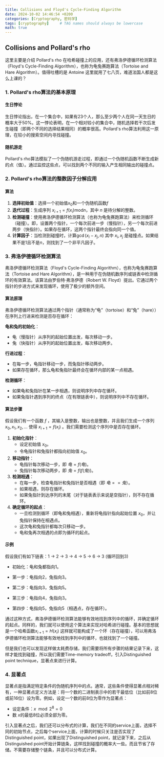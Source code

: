 ```yaml
---
title: Collisions and Floyd's Cycle-Finding Algorithm
date: 2024-10-02 14:46:54 +0200
categories: [Cryptography, 密码学]
tags: [cryptography]     # TAG names should always be lowercase
math: true
---
```


## Collisions and Pollard's rho

这里主要是介绍 Pollard's rho 在哈希碰撞上的应用，还有弗洛伊德循环检测算法（Floyd's Cycle-Finding Algorithm），也称为龟兔赛跑算法（Tortoise and Hare Algorithm）。值得吐槽的是 Antoine 这里就用了七八页，难道法国人都是这么上课的？

### 1. Pollard's rho算法的基本原理

#### 生日悖论

生日悖论指出，在一个集合中，如果有23个人，那么至少两个人在同一天生日的概率大于50%。这一悖论表明，在一个相对较小的集合中，随机选择若干次后发生碰撞（即两个不同的选择结果相同）的概率很高。Pollard's rho算法利用这一原理，在较小的搜索空间内寻找碰撞。

#### 随机游走

Pollard's rho算法模拟了一个伪随机游走过程，即通过一个伪随机函数不断生成新的点（值）。通过监控这些点，可以找到两个不同的输入产生相同输出的碰撞点。

### 2. Pollard's rho算法的整数因子分解应用

#### 算法

1. **选择初始值**：选择一个初始值$x_0$和一个伪随机函数$f$
2. **迭代过程**：生成序列 $x_{i+1} = f(x_i) \text{mod} n$，其中 $n$ 是待分解的整数。
3. **检测碰撞**：使用弗洛伊德循环检测算法（也称为龟兔赛跑算法）来检测循环（碰撞）。即，设置两个指针，一个每次前进一步（慢指针），另一个每次前进两步（快指针）。如果存在循环，这两个指针最终会指向同一个值。
4. **计算因子**：当检测到碰撞时，计算$\gcd(x_i - x_j, n)$ 其中 $x_i, x_j$ 是碰撞点。如果结果不是1且不是$n$，则找到了一个非平凡因子。

### 3. 弗洛伊德循环检测算法

弗洛伊德循环检测算法（Floyd's Cycle-Finding Algorithm），也称为龟兔赛跑算法（Tortoise and Hare Algorithm），是一种用于在伪随机数序列或链表中检测循环的有效算法。该算法由罗伯特·弗洛伊德（Robert W. Floyd）提出。它通过两个指针的步进方式来发现循环，使用了极少的额外空间。

#### 算法原理

弗洛伊德循环检测算法通过两个指针（通常称为“龟”（tortoise）和“兔”（hare））在序列上行进来检测是否存在循环：

**龟和兔的初始化**：

- 龟（慢指针）从序列的起始位置出发，每次移动一步。
- 兔（快指针）从序列的起始位置出发，每次移动两步。

**行进过程**：

- 在每一步，龟指针移动一步，而兔指针移动两步。
- 如果存在循环，那么龟和兔指针最终会在循环内部的某一点相遇。

**检测循环**：

- 如果龟和兔指针在某一步相遇，则说明序列中存在循环。
- 如果兔指针遇到序列的终点（在有限链表中），则说明序列中不存在循环。

#### 算法步骤

假设我们有一个函数 $f$ ，其输入是整数，输出也是整数，并且我们生成一个序列 $x_0, x_1, x_2, \ldots$ 使得 $x_{i+1} = f(x_i)$ 。我们需要检测这个序列中是否存在循环。

1. **初始化指针**：
    - 设定初始值 $x_0$。
    - 令龟指针和兔指针都指向初始值 $x_0$。
2. **移动指针**：
    - 龟指针每次移动一步，即 $龟=f(龟)$。
    - 兔指针每次移动两步，即 $兔=f(f(兔))$。
3. **检测相遇**：
    - 在每一步，检查龟指针和兔指针是否相遇（即 $龟==兔$）。
    - 如果相遇，则存在循环。
    - 如果兔指针到达序列的末尾（对于链表表示来说是空指针），则不存在循环。
4. **确定循环的起点**：
    - 一旦检测到循环（即龟和兔相遇），重新将龟指针指向起始位置 $x_0$，并让兔指针保持在相遇点。
    - 这次龟和兔指针都每次只移动一步。
    - 龟和兔再次相遇的点即为循环的起点。

#### 示例

假设我们有如下链表：1 -> 2 -> 3 -> 4 -> 5 -> 6 -> 3 (循环回到3)

- 初始化：龟和兔都指向1。

- 第一步：龟指向2，兔指向3。

- 第二步：龟指向3，兔指向5。

- 第三步：龟指向4，兔指向3。

- 第四步：龟指向5，兔指向5（相遇点，存在循环）。

通过这种方式，弗洛伊德循环检测算法能够有效地找到序列中的循环，并确定循环的起点。同样的，我们就可以使用这个算法来实现对哈希进行碰撞。基本的思想就是一个哈希函数$x_{i+1}=H(x_i)$ 这样就可能构成了一个环（存在碰撞），可以用弗洛伊德循环检测算法能够有效地找到序列中的循环，也就找到了一个碰撞。

但是我们也可以发现这样做太耗费存储，我们需要将所有步骤的结果记录下来，这样才能找到碰撞，所以我们需要Time-memory tradeoff，引入Distinguished point technique，显著点来进行计算。

### 4. 显著点

显著点是指满足特定条件的伪随机序列中的点。通常，这些条件使得显著点相对稀有，一种显著点定义方法是：将一个数的二进制表示中的若干最低位（比如前8位或前16位）设为零。例如，设定一个数的前8位为零作为显著点：

- 设定条件：$x \mod 2^8 = 0$
- 数 $x$​ 的最低8位必须全部为零。

引入显著点之后，我们还可以分布式的计算，我们在不同的service上面，选择不同的初始节点，之后每个service上面，计算的时候只关注是否实现了Distinguished point，如果出现了Distinguished point，就记录下来，之后从Distinguished point开始计算链条，这样找到碰撞的概率大一些。而且节省了存储。不需要存储整个链条，并且可以分布式计算。
